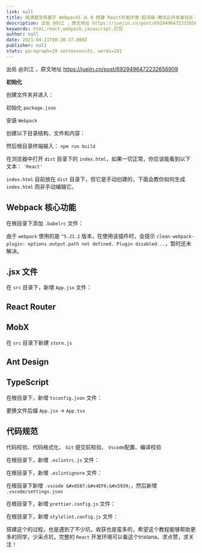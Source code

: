 ```yaml
---
link: null
title: 搞清楚怎样基于 Webpack5 从 0 搭建 React开发环境-超详细-腾讯云开发者社区-腾讯云
description: 出处 @刘江 ，原文地址 https://juejin.cn/post/6929496472232656909
keywords: html,react,webpack,javascript,打包
author: null
date: 2021-04-21T08:38:37.000Z
publisher: null
stats: paragraph=29 sentences=31, words=101
---
```

出处 @刘江 ，原文地址 https://juejin.cn/post/6929496472232656909

**初始化**

创建文件夹并进入：

初始化 `package.json`

安装 `Webpack`

创建以下目录结构、文件和内容：

然后根目录终端输入： `npm run build`

在浏览器中打开 `dist` 目录下的 `index.html`，如果一切正常，你应该能看到以下文本： `'React'`

`index.html` 目前放在 `dist` 目录下，但它是手动创建的，下面会教你如何生成 `index.html` 而非手动编辑它。

## **Webpack 核心功能**

在根目录下添加 `.babelrc` 文件：

由于 `webpack` 使用的是 `^5.21.2` 版本，在使用该插件时，会提示 `clean-webpack-plugin: options.output.path not defined. Plugin disabled...`，暂时还未解决。

## **.jsx 文件**

在 `src` 目录下，新增 `App.jsx` 文件：

## **React Router**

## **MobX**

在 `src` 目录下新建 `store.js`

## **Ant Design**

## **TypeScript**

在根目录下，新增 `tsconfig.json` 文件：

更换文件后缀 `App.jsx` -> `App.tsx`

## **代码规范**

代码校验、代码格式化、 `Git` 提交前校验、 `Vscode`配置、编译校验

在根目录下，新增 `.eslintrc.js` 文件：

在根目录下，新增 `.eslintignore` 文件：

在根目录下新增 `.vscode &#x6587;&#x4EF6;&#x5939;`，然后新增 `.vscode/settings.json`

在根目录下，新增 `prettier.config.js` 文件：

在根目录下，新增 `stylelint.config.js` 文件：

搭建这个的过程，也是遇到了不少坑，收获也是蛮多的，希望这个教程能够帮助更多的同学，少采点坑，完整的 `React` 开发环境可以看这个tristana，求点赞，求关注！
